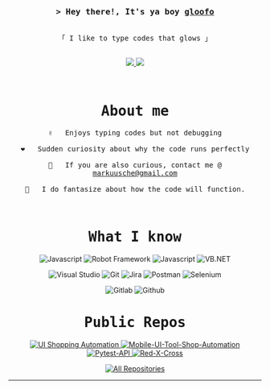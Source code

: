 
<h3 align="center">
        <samp>&gt; Hey there!, It's ya boy
                <b><a target="_blank" href="https://github.com/gloofo">gloofo</a></b>
        </samp>
</h3>


<p align="center"> 
  <samp>
    <br>
    「 I like to type codes that glows 」
    <br>
    <br>
  </samp>
</p>

<p align="center">

 <a href="https://www.linkedin.com/in/markuusche" target="_blank">
  <img src="https://img.shields.io/badge/LinkedIn-0077B5?style=for-the-badge&logo=linkedin&logoColor=white" />
 </a>
 <a href="https://facebook.com/dhunesdjiz" target="_blank">
  <img src="https://img.shields.io/badge/Facebook-16537e?&style=for-the-badge&logo=facebook&logoColor=white" />
  </a> 
</p>
<br />


 <h1 align="center"> <samp>About me </samp></h1>


<p align="center">
  <samp>
    ✌️ &emsp; Enjoys typing codes but not debugging <br/><br/>
    ❤️ &emsp; Sudden curiosity about why the code runs perfectly <br/><br/>
    📧 &emsp; If you are also curious, contact me @ <a href="mailto:markuusche@gmail.com">markuusche@gmail.com</a><br/><br/>
    💬 &emsp; I do fantasize about how the code will function.
  </samp>
</p>

<br/>

<h1 align="center"> <samp>What I know</samp></h1>

  
<p align="center">
  <img src="https://img.shields.io/badge/Python-007acc?style=for-the-badge&logo=python&logoColor=white" alt="Javascript">
  <img src="https://img.shields.io/badge/Robot_Framework-3C8900?style=for-the-badge&logo=robotframework&logoColor=white" alt="Robot Framework">
  <img src="https://img.shields.io/badge/Javascript-F0DB4F?style=for-the-badge&logo=Javascript&logoColor=black" alt="Javascript">
  <img src="https://img.shields.io/badge/VB.NET-593D88?style=for-the-badge&logo=visual%20studio&logoColor=white" alt="VB.NET">
</p>
<p align="center">
  <img src="https://img.shields.io/badge/Visual_Studio-0078d7?style=for-the-badge&logo=visual%20studio&logoColor=white" alt="Visual Studio">
  <img src="https://img.shields.io/badge/Git-F05032?style=for-the-badge&logo=git&logoColor=white" alt="Git">
  <img src="https://img.shields.io/badge/Jira-0078d7?style=for-the-badge&logo=jira&logoColor=white" alt="Jira">
  <img src="https://img.shields.io/badge/Postman-F05032?style=for-the-badge&logo=postman&logoColor=white" alt="Postman">
  <img src="https://img.shields.io/badge/Selenium-3C8900?style=for-the-badge&logo=selenium&logoColor=white" alt="Selenium">
</p>
<p align="center">
  <img src="https://img.shields.io/badge/Gitlab-F05032?style=for-the-badge&logo=gitlab&logoColor=white" alt="Gitlab">
  <img src="https://img.shields.io/badge/Github-FFFFFF?style=for-the-badge&logo=github&logoColor=black" alt="Github">
</p>


<h1 align="center"> <samp>Public Repos</samp></h1>
<p align="center">
  <a href="https://github.com/gloofo/UI-Shopping-Automation">
    <img src="https://github-readme-stats.vercel.app/api/pin/?username=gloofo&repo=UI-Shopping-Automation&border_color=7F3FBF&bg_color=0D1117&title_color=C9D1D9&text_color=8B949E&icon_color=7F3FBF" alt="UI Shopping Automation">
  </a>
  <a href="https://github.com/gloofo/Mobile-UI-Tool-Shop-Automation">
    <img src="https://github-readme-stats.vercel.app/api/pin/?username=gloofo&repo=Mobile-UI-Tool-Shop-Automation&border_color=7F3FBF&bg_color=0D1117&title_color=C9D1D9&text_color=8B949E&icon_color=7F3FBF" alt="Mobile-UI-Tool-Shop-Automation">
  </a>
  <a href="https://github.com/gloofo/Pytest-API">
    <img src="https://github-readme-stats.vercel.app/api/pin/?username=gloofo&repo=Pytest-API&border_color=7F3FBF&bg_color=0D1117&title_color=C9D1D9&text_color=8B949E&icon_color=7F3FBF" alt="Pytest-API">
  </a>
  <a href="https://github.com/gloofo/Red-X-Cross">
    <img src="https://github-readme-stats.vercel.app/api/pin/?username=gloofo&repo=Red-X-Cross&border_color=7F3FBF&bg_color=0D1117&title_color=C9D1D9&text_color=8B949E&icon_color=7F3FBF" alt="Red-X-Cross">
  </a>
</p>



<p align="center">
  <a href="https://github.com/gloofo?tab=repositories" target="_blank"><img alt="All Repositories" title="All Repositories" src="https://img.shields.io/badge/-All%20Repos-2962FF?style=for-the-badge&logo=koding&logoColor=white"/></a>
</p>

<hr/>
<br/>

